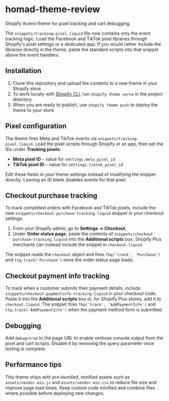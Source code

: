 # homad-theme-review
Shopify Aceno theme for pixel tracking and cart debugging.

The `snippets/tracking-pixel.liquid` file now contains only the event tracking
logic. Load the Facebook and TikTok pixel libraries through Shopify's pixel
settings or a dedicated app. If you would rather include the libraries directly
in the theme, paste the standard scripts into that snippet above the event
handlers.

## Installation

1. Clone this repository and upload the contents to a new theme in your Shopify
   store.
2. To work locally with [Shopify CLI](https://shopify.dev/themes/tools/cli), run
   `shopify theme serve` in the project directory.
3. When you are ready to publish, use `shopify theme push` to deploy the theme
   to your store.

## Pixel configuration

The theme fires Meta and TikTok events via `snippets/tracking-pixel.liquid`.
Load the pixel scripts through Shopify or an app, then set the IDs under
**Tracking pixels**:

- **Meta pixel ID** – value for `settings.meta_pixel_id`
- **TikTok pixel ID** – value for `settings.tiktok_pixel_id`

Edit these fields in your theme settings instead of modifying the snippet
directly. Leaving an ID blank disables events for that pixel.

## Checkout purchase tracking

To track completed orders with Facebook and TikTok pixels,
include the new `snippets/checkout-purchase-tracking.liquid` snippet in your
checkout settings:

1. From your Shopify admin, go to **Settings → Checkout**.
2. Under **Order status page**, paste the contents of
   `snippets/checkout-purchase-tracking.liquid` into the **Additional scripts**
   box. Shopify Plus merchants can instead include the snippet in
   `checkout.liquid`.

The snippet reads the `checkout` object and fires `fbq('track', 'Purchase')`
and `ttq.track('Purchase')` once the order status page loads.

## Checkout payment info tracking

To track when a customer submits their payment details, include
`snippets/checkout-paymentinfo-tracking.liquid` in your checkout code. Paste it
into the **Additional scripts** box or, for Shopify Plus stores, add it to
`checkout.liquid`. The snippet fires `fbq('track', 'AddPaymentInfo')` and
`ttq.track('AddPaymentInfo')` when the payment method form is submitted.

## Debugging

Add `debug=true` to the page URL to enable verbose console output from the pixel
and cart scripts. Disable it by removing the query parameter once testing is
complete.

## Performance tips

This theme ships with pre-bundled, minified assets such as
`assets/vendor.min.js` and `assets/vendor.min.css` to reduce file size and
improve page load times. Keep custom code minified and combine files where
possible before deploying new changes.
